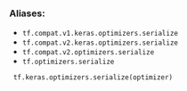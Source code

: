 ### Aliases:
- `tf.compat.v1.keras.optimizers.serialize`
- `tf.compat.v2.keras.optimizers.serialize`
- `tf.compat.v2.optimizers.serialize`
- `tf.optimizers.serialize`

```
 tf.keras.optimizers.serialize(optimizer)
```
